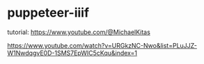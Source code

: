 # puppeteer-iiif


tutorial: https://www.youtube.com/@MichaelKitas

https://www.youtube.com/watch?v=URGkzNC-Nwo&list=PLuJJZ-W1NwdqgvE0D-1SMS7EpWIC5cKqu&index=1